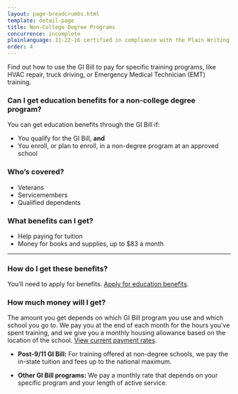 ```yaml
---
layout: page-breadcrumbs.html
template: detail-page
title: Non-College Degree Programs
concurrence: incomplete
plainlanguage: 11-22-16 certified in compliance with the Plain Writing Act
order: 4
---
```


<div class="usa-font-lead">

Find out how to use the GI Bill to pay for specific training programs, like HVAC repair, truck driving, or Emergency Medical Technician (EMT) training.

</div>


<div class="feature" markdown="1">

### Can I get education benefits for a non-college degree program?
You can get education benefits through the GI Bill if:

- You qualify for the GI Bill, **and**
- You enroll, or plan to enroll, in a non-degree program at an approved school

### Who’s covered?
- Veterans
- Servicemembers
- Qualified dependents

</div>

### What benefits can I get?

- Help paying for tuition
- Money for books and supplies, up to $83 a month

-----

### How do I get these benefits?

You’ll need to apply for benefits. [Apply for education benefits](/education/apply-for-education-benefits/).

### How much money will I get?

The amount you get depends on which GI Bill program you use and which school you go to. We pay you at the end of each month for the hours you’ve spent training, and we give you a monthly housing allowance based on the location of the school. [View current payment rates](http://www.benefits.va.gov/gibill/resources/benefits_resources/rate_tables.asp).

- **Post-9/11 GI Bill:** For training offered at non-degree schools, we pay the in-state tuition and fees up to the national maximum.

- **Other GI Bill programs:** We pay a monthly rate that depends on your specific program and your length of active service.


